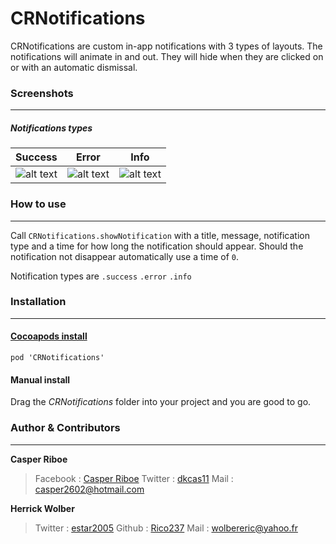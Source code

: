 # CRNotifications
CRNotifications are custom in-app notifications with 3 types of layouts. The notifications will animate in and out. They will hide when they are clicked on or with an automatic dismissal.

### Screenshots
-------


##### Notifications types

| Success | Error  |Info  |
| --- | --- | --- |
| ![alt text](http://i831.photobucket.com/albums/zz237/dkcas11/success.jpg "Success")  | ![alt text](http://i831.photobucket.com/albums/zz237/dkcas11/error.jpg "Error") |  ![alt text](http://i831.photobucket.com/albums/zz237/dkcas11/info.jpg "Info")|



### How to use
-------

Call ``CRNotifications.showNotification`` with a title, message, notification type and a time for how long the notification should appear. Should the notification not disappear automatically use a time of ``0``.

Notification types are
```.success```
```.error```
```.info```

### Installation
-------

#### [Cocoapods install](https://cocoapods.org/?q=CRNotifications "Visit website")

```
pod 'CRNotifications'
```
#### Manual install
Drag the *CRNotifications* folder into your project and you are good to go.

### Author & Contributors
-------

**Casper Riboe** 
> Facebook : [Casper Riboe](http://facebook.com/dkcas11)
> Twitter  : [dkcas11](http://twitter.com/dkcas11)
> Mail     : [casper2602@hotmail.com](mailto:casper260@hotmail.com)

**Herrick Wolber**
> Twitter : [estar2005](http://twitter.com/estar2005)
> Github  : [Rico237](https://github.com/rico237)
> Mail    : [wolbereric@yahoo.fr](mailto:wolbereric@yahoo.fr)



